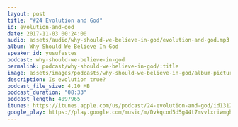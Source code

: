 ```yaml
---
layout: post
title: "#24 Evolution and God"
id: evolution-and-god
date: 2017-11-03 00:24:00
audio: assets/audio/why-should-we-believe-in-god/evolution-and-god.mp3
album: Why Should We Believe In God
speaker_id: yusufestes
podcast: why-should-we-believe-in-god
permalink: podcast/why-should-we-believe-in-god/:title
image: assets/images/podcasts/why-should-we-believe-in-god/album-picture-small.jpg
description: Is evolution true?
podcast_file_size: 4.10 MB
podcast_duration: "08:33"
podcast_length: 4097965
itunes: https://itunes.apple.com/us/podcast/24-evolution-and-god/id1312646688?i=1000394707140
google_play: https://play.google.com/music/m/Dvkqcod5d5g44t7mvvlxriwmghe?t=24_Evolution_and_God-Why_Should_We_Believe_In_God
---
```

